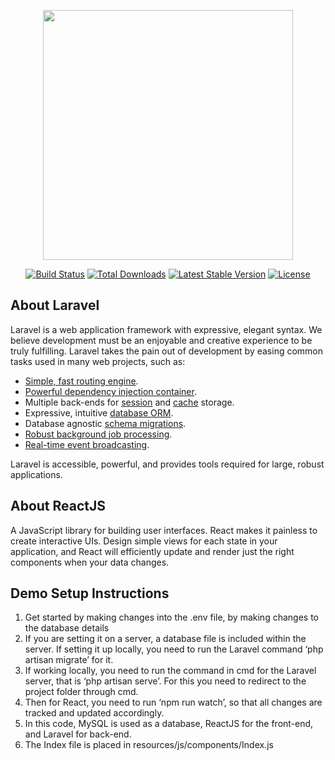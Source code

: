 <p align="center"><a href="https://laravel.com" target="_blank"><img src="https://raw.githubusercontent.com/laravel/art/master/logo-lockup/5%20SVG/2%20CMYK/1%20Full%20Color/laravel-logolockup-cmyk-red.svg" width="400"></a></p>

<p align="center">
<a href="https://travis-ci.org/laravel/framework"><img src="https://travis-ci.org/laravel/framework.svg" alt="Build Status"></a>
<a href="https://packagist.org/packages/laravel/framework"><img src="https://img.shields.io/packagist/dt/laravel/framework" alt="Total Downloads"></a>
<a href="https://packagist.org/packages/laravel/framework"><img src="https://img.shields.io/packagist/v/laravel/framework" alt="Latest Stable Version"></a>
<a href="https://packagist.org/packages/laravel/framework"><img src="https://img.shields.io/packagist/l/laravel/framework" alt="License"></a>
</p>

## About Laravel

Laravel is a web application framework with expressive, elegant syntax. We believe development must be an enjoyable and creative experience to be truly fulfilling. Laravel takes the pain out of development by easing common tasks used in many web projects, such as:

- [Simple, fast routing engine](https://laravel.com/docs/routing).
- [Powerful dependency injection container](https://laravel.com/docs/container).
- Multiple back-ends for [session](https://laravel.com/docs/session) and [cache](https://laravel.com/docs/cache) storage.
- Expressive, intuitive [database ORM](https://laravel.com/docs/eloquent).
- Database agnostic [schema migrations](https://laravel.com/docs/migrations).
- [Robust background job processing](https://laravel.com/docs/queues).
- [Real-time event broadcasting](https://laravel.com/docs/broadcasting).

Laravel is accessible, powerful, and provides tools required for large, robust applications.

## About ReactJS
A JavaScript library for building user interfaces.
React makes it painless to create interactive UIs. Design simple views for each state in your application, and React will efficiently update and render just the right components when your data changes.

## Demo Setup Instructions

1.	Get started by making changes into the .env file, by making changes to the database details
2.	If you are setting it on a server, a database file is included within the server. If setting it up locally, you need to run the Laravel command ‘php artisan migrate’ for it.
3.	If working locally, you need to run the command in cmd for the Laravel server, that is ‘php artisan serve’. For this you need to redirect to the project folder through cmd.
4.	Then for React, you need to run ‘npm run watch’, so that all changes are tracked and updated accordingly.
5.	In this code, MySQL is used as a database, ReactJS for the front-end, and Laravel for back-end.
6.	The Index file is placed in resources/js/components/Index.js
